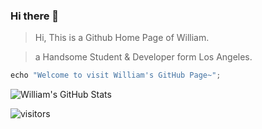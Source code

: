### Hi there 👋
> Hi, This is a Github Home Page of William. 

> a Handsome Student & Developer form Los Angeles. 


```ts
echo "Welcome to visit William's GitHub Page~";
```


![William's GitHub Stats](https://github-readme-stats.vercel.app/api?username=orangejx&show_icons=true&theme=vue-dark)

![visitors](https://visitor-badge.laobi.icu/badge?page_id=orangejx.orangejx.github)

<!--
**orangejx/orangejx** is a ✨ _special_ ✨ repository because its `README.md` (this file) appears on your GitHub profile.

Here are some ideas to get you started:

- 🔭 I’m currently working on ...
- 🌱 I’m currently learning ...
- 👯 I’m looking to collaborate on ...
- 🤔 I’m looking for help with ...
- 💬 Ask me about ...
- 📫 How to reach me: ...
- 😄 Pronouns: ...
- ⚡ Fun fact: ...
-->
